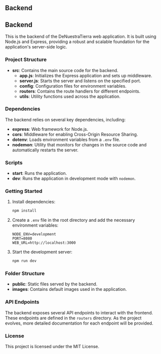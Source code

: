 ## Backend
## Backend

This is the backend of the DeNuestraTierra web application. It is built using Node.js and Express, providing a robust and scalable foundation for the application's server-side logic.

### Project Structure

- **src**: Contains the main source code for the backend.
  - **app.js**: Initializes the Express application and sets up middleware.
  - **server.js**: Starts the server and listens on the specified port.
  - **config**: Configuration files for environment variables.
  - **routers**: Contains the route handlers for different endpoints.
  - **utils**: Utility functions used across the application.

### Dependencies

The backend relies on several key dependencies, including:
- **express**: Web framework for Node.js.
- **cors**: Middleware for enabling Cross-Origin Resource Sharing.
- **dotenv**: Loads environment variables from a `.env` file.
- **nodemon**: Utility that monitors for changes in the source code and automatically restarts the server.

### Scripts

- **start**: Runs the application.
- **dev**: Runs the application in development mode with `nodemon`.

### Getting Started

1. Install dependencies:
   ```bash
   npm install
   ```

2. Create a `.env` file in the root directory and add the necessary environment variables:
   ```plaintext
   NODE_ENV=development
   PORT=8080
   WEB_URL=http://localhost:3000
   ```

3. Start the development server:
   ```bash
   npm run dev
   ```

### Folder Structure

- **public**: Static files served by the backend.
- **images**: Contains default images used in the application.

### API Endpoints

The backend exposes several API endpoints to interact with the frontend. These endpoints are defined in the `routers` directory. As the project evolves, more detailed documentation for each endpoint will be provided.

### License

This project is licensed under the MIT License.